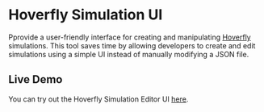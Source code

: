# Hoverfly Simulation UI

Pprovide a user-friendly interface for creating and manipulating [Hoverfly](https://github.com/SpectoLabs/hoverfl) simulations. This tool saves time by allowing developers to create and edit simulations using a simple UI instead of manually modifying a JSON file.

## Live Demo

You can try out the Hoverfly Simulation Editor UI [here](https://lemick.github.io/hoverfly-ui/).
